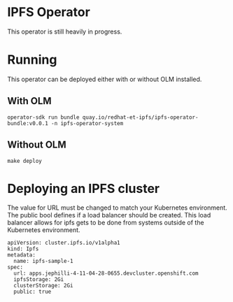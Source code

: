 # IPFS Operator
This operator is still heavily in progress.

# Running
This operator can be deployed either with or without OLM installed.

## With OLM
```
operator-sdk run bundle quay.io/redhat-et-ipfs/ipfs-operator-bundle:v0.0.1 -n ipfs-operator-system
```

## Without OLM
```
make deploy
```

# Deploying an IPFS cluster
The value for URL must be changed to match your Kubernetes environment. The public bool defines if a load balancer should be created. This load balancer allows for ipfs gets to be done from systems outside of the Kubernetes environment.

```
apiVersion: cluster.ipfs.io/v1alpha1
kind: Ipfs
metadata:
  name: ipfs-sample-1
spec:
  url: apps.jephilli-4-11-04-28-0655.devcluster.openshift.com 
  ipfsStorage: 2Gi
  clusterStorage: 2Gi
  public: true
```

